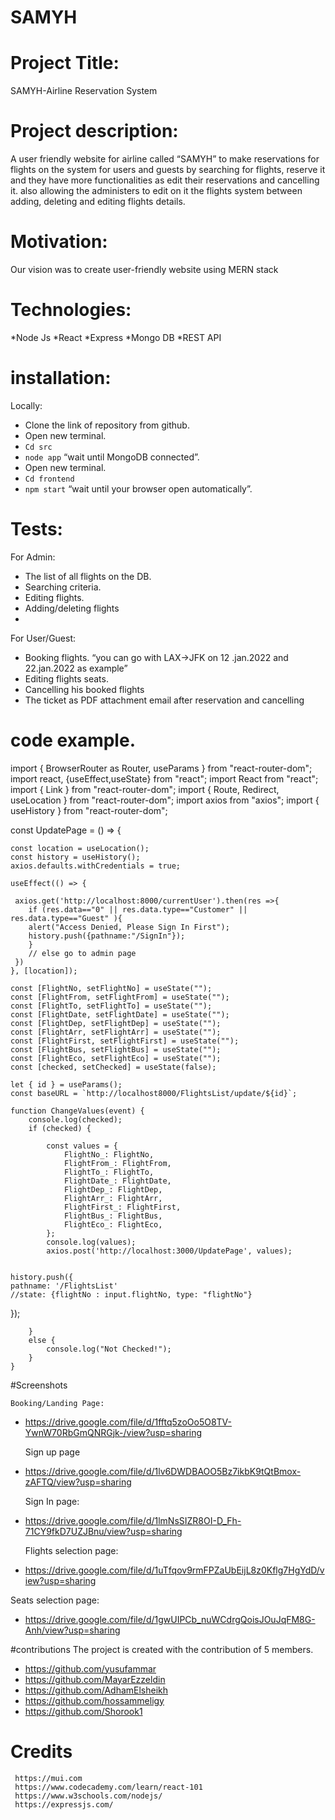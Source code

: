 # SAMYH


# Project Title:
SAMYH-Airline Reservation System

# Project description: 
A user friendly website for airline called “SAMYH” to make reservations for flights on the system for users and guests by searching for flights, reserve it and they have more functionalities as edit their reservations and cancelling it. also allowing the administers to edit on it the flights system between adding, deleting and editing flights details.

# Motivation:
Our vision was to create user-friendly website using MERN stack 

# Technologies:
*Node Js
*React
*Express
*Mongo DB
*REST API

# installation:

Locally:
-	Clone the link of repository from github.
-	Open new terminal.
-	`Cd src`
-	 `node app` “wait until MongoDB connected”.
-	Open new terminal.
-	`Cd frontend`
-	`npm start` “wait until your browser open automatically”.


# Tests:

For Admin:
-	The list of all flights on the DB.
-	Searching criteria.
-	Editing flights.
-	Adding/deleting flights
-	
For User/Guest:
-	Booking flights. “you can go with LAX->JFK on 12 .jan.2022 and 22.jan.2022 as example” 
-	Editing flights seats.
-	Cancelling his booked flights
-	The ticket as PDF attachment email after reservation and cancelling 



# code example.

import { BrowserRouter as Router, useParams } from "react-router-dom";
import react, {useEffect,useState} from "react";
import React from "react";
import { Link } from "react-router-dom";
import { Route, Redirect, useLocation } from "react-router-dom";
import axios from "axios";
import { useHistory } from "react-router-dom";

const UpdatePage = () => {

    const location = useLocation();
    const history = useHistory();
    axios.defaults.withCredentials = true;
    
    useEffect(() => {
        
     axios.get('http://localhost:8000/currentUser').then(res =>{ 
        if (res.data=="0" || res.data.type=="Customer" || res.data.type=="Guest" ){
        alert("Access Denied, Please Sign In First");
        history.push({pathname:"/SignIn"});
        }
        // else go to admin page
     })
    }, [location]);
    
    const [FlightNo, setFlightNo] = useState("");
    const [FlightFrom, setFlightFrom] = useState("");
    const [FlightTo, setFlightTo] = useState("");
    const [FlightDate, setFlightDate] = useState("");
    const [FlightDep, setFlightDep] = useState("");
    const [FlightArr, setFlightArr] = useState("");
    const [FlightFirst, setFlightFirst] = useState("");
    const [FlightBus, setFlightBus] = useState("");
    const [FlightEco, setFlightEco] = useState("");
    const [checked, setChecked] = useState(false);

    let { id } = useParams();
    const baseURL = `http://localhost8000/FlightsList/update/${id}`;

    function ChangeValues(event) {
        console.log(checked);
        if (checked) {

            const values = {
                FlightNo_: FlightNo,
                FlightFrom_: FlightFrom,
                FlightTo_: FlightTo,
                FlightDate_: FlightDate,
                FlightDep_: FlightDep,
                FlightArr_: FlightArr,
                FlightFirst_: FlightFirst,
                FlightBus_: FlightBus,
                FlightEco_: FlightEco,
            };
            console.log(values);
            axios.post('http://localhost:3000/UpdatePage', values);
            

    history.push({
    pathname: '/FlightsList'
    //state: {flightNo : input.flightNo, type: "flightNo"}
});

        }
        else {
            console.log("Not Checked!");
        }
    }


#Screenshots

	Booking/Landing Page:
-	https://drive.google.com/file/d/1fftq5zoOo5O8TV-YwnW70RbGmQNRGjk-/view?usp=sharing

	Sign up page
-	https://drive.google.com/file/d/1lv6DWDBAOO5Bz7ikbK9tQtBmox-zAFTQ/view?usp=sharing

	Sign In page:
-	https://drive.google.com/file/d/1lmNsSIZR8OI-D_Fh-71CY9fkD7UZJBnu/view?usp=sharing

	Flights selection page:
-	https://drive.google.com/file/d/1uTfqov9rmFPZaUbEijL8z0Kflg7HgYdD/view?usp=sharing

Seats selection page:
-	https://drive.google.com/file/d/1gwUIPCb_nuWCdrgQoisJOuJqFM8G-Anh/view?usp=sharing

#contributions 
The project is created with the contribution of 5 members.
* https://github.com/yusufammar
* https://github.com/MayarEzzeldin
* https://github.com/AdhamElsheikh
* https://github.com/hossammeligy
* https://github.com/Shorook1

# Credits

	 https://mui.com
	 https://www.codecademy.com/learn/react-101	
	 https://www.w3schools.com/nodejs/
	 https://expressjs.com/








